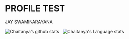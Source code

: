 # PROFILE TEST

JAY SWAMINARAYANA

![Chaitanya's github stats](https://github-readme-stats.vercel.app/api?username=ChaitanyaPTank&show_icons=true&hide_border=true)&nbsp;&nbsp;
![Chaitanya's Language stats](https://github-readme-stats-eight-theta.vercel.app/api/top-langs/?username=ChaitanyaPTank&layout=compact&langs_count=8&hide_border=true)
<br />
